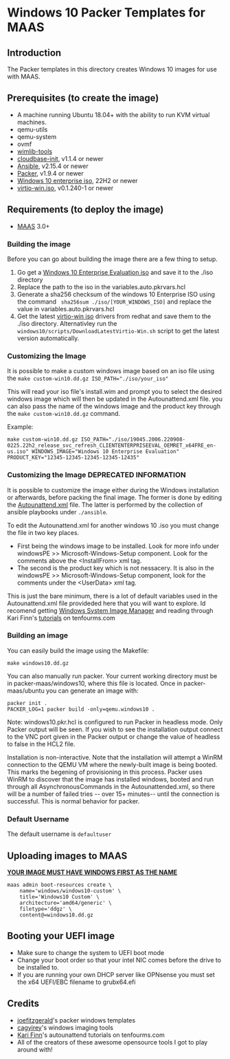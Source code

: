 # Windows 10 Packer Templates for MAAS

## Introduction

The Packer templates in this directory creates Windows 10 images for use with MAAS.

## Prerequisites (to create the image)

* A machine running Ubuntu 18.04+ with the ability to run KVM virtual machines.
* qemu-utils
* qemu-system
* ovmf
* [wimlib-tools](https://wimlib.net/)
* [cloudbase-init](https://cloudbase.it/cloudbase-init/#download), v1.1.4 or newer
* [Ansible](https://docs.ansible.com/ansible/latest/installation_guide/index.html), v2.15.4 or newer
* [Packer](https://www.packer.io/intro/getting-started/install.html), v1.9.4 or newer
* [Windows 10 enterprise iso](https://www.microsoft.com/en-us/evalcenter/evaluate-windows-10-enterprise), 22H2 or newer
* [virtio-win.iso](https://fedorapeople.org/groups/virt/virtio-win/direct-downloads/archive-virtio/?C=M;O=D), v0.1.240-1 or newer

## Requirements (to deploy the image)

* [MAAS](https://maas.io) 3.0+

### Building the image

Before you can go about building the image there are a few thing to setup.
1. Go get a [Windows 10 Enterprise Evaluation iso](https://www.microsoft.com/en-us/evalcenter/evaluate-windows-10-enterprise) and save it to the ./iso directory
2. Replace the path to the iso in the variables.auto.pkrvars.hcl
3. Generate a sha256 checksum of the windows 10 Enterprise ISO using the command ` sha256sum ./iso/[YOUR_WINDOWS_ISO]` and replace the value in variables.auto.pkrvars.hcl
4. Get the latest [virtio-win iso](https://fedorapeople.org/groups/virt/virtio-win/direct-downloads/archive-virtio/?C=M;O=D) drivers from redhat and save them to the ./iso directory. Alternativley run the `windows10/scripts/DownloadLatestVirtio-Win.sh` script to get the latest version automatically.


### Customizing the Image

It is possible to make a custom windows image based on an iso file using the `make custom-win10.dd.gz ISO_PATH="./iso/your_iso"`

This will read your iso file's install.wim and prompt you to select the desired windows image which will then be updated in the Autounattend.xml file.
you can also pass the name of the windows image and the product key through the `make custom-win10.dd.gz` command.

Example:

`make custom-win10.dd.gz ISO_PATH="./iso/19045.2006.220908-0225.22h2_release_svc_refresh_CLIENTENTERPRISEEVAL_OEMRET_x64FRE_en-us.iso" WINDOWS_IMAGE="Windows 10 Enterprise Evaluation" PRODUCT_KEY="12345-12345-12345-12345-12435"`

### Customizing the Image DEPRECATED INFORMATION

It is possible to customize the image either during the Windows installation or afterwards, before packing the final image. The former is done by editing the [Autounattend.xml](https://learn.microsoft.com/en-us/windows-hardware/manufacture/desktop/update-windows-settings-and-scripts-create-your-own-answer-file-sxs?view=windows-10) file.
The latter is performed by the collection of ansible playbooks under `./ansible`.

To edit the Autounattend.xml for another windows 10 .iso you must change the file in two key places. 
- First being the windows image to be installed. Look for more info under windowsPE >> Microsoft-Windows-Setup component. Look for the comments above the \<InstallFrom\> xml tag. 
- The second is the product key which is not nessacery. It is also in the windowsPE >> Microsoft-Windows-Setup component, look for the comments under the \<UserData\> xml tag.

This is just the bare minimum, there is a lot of default variables used in the Autounattend.xml file provideded here that you will want to explore. Id recomend getting [Windows System Image Manager](https://learn.microsoft.com/en-us/windows-hardware/customize/desktop/wsim/windows-system-image-manager-technical-reference) and reading through Kari Finn's [tutorials](https://www.tenforums.com/tutorials/96683-create-media-automated-unattended-install-windows-10-a.html) on tenfourms.com

### Building an image

You can easily build the image using the Makefile:

```shell
make windows10.dd.gz
```

You can also manually run packer. Your current working directory must
be in packer-maas/windows10, where this file is located. Once in
packer-maas/ubuntu you can generate an image with:

```shell
packer init .
PACKER_LOG=1 packer build -only=qemu.windows10 .
```

Note: windows10.pkr.hcl is configured to run Packer in headless mode. Only Packer output will be seen. If you wish to see the installation output connect to the VNC port given in the Packer output or change the value of headless to false in the HCL2 file.

Installation is non-interactive.  Note that the installation will attempt a WinRM connection to the QEMU VM where the newly-built image is being booted.  This marks the begening of provisioning in this process.  Packer uses WinRM to discover that the image has installed windows, booted and run through all AsynchronousCommands in the Autounattended.xml, so there will be a number of failed tries -- over 15+ minutes-- until the connection is successful.  This is normal behavior for packer.

### Default Username

The default username is ```defaultuser```

## Uploading images to MAAS

[**YOUR IMAGE MUST HAVE WINDOWS FIRST AS THE NAME**](https://discourse.maas.io/t/need-help-to-deploy-windows-11-custom-image/6891/3)

```shell
maas admin boot-resources create \
    name='windows/windows10-custom' \
    title='Windows10 Custom' \
    architecture='amd64/generic' \
    filetype='ddgz' \
    content@=windows10.dd.gz
```

## Booting your UEFI image

- Make sure to change the system to UEFI boot mode
- Change your boot order so that your intel NIC comes before the drive to be installed to.
- If you are running your own DHCP server like OPNsense you must set the x64 UEFI/EBC filename to grubx64.efi

## Credits

- [joefitzgerald](https://github.com/joefitzgerald/packer-windows)'s packer windows templates
- [cagyirey](https://github.com/cagyirey/packer-windows-imaging-tools)'s windows imaging tools
- [Kari Finn](https://www.tenforums.com/tutorials/96683-create-media-automated-unattended-install-windows-10-a.html)'s autounattend tutorials on tenfourms.com
- All of the creators of these awesome opensource tools I got to play around with!
